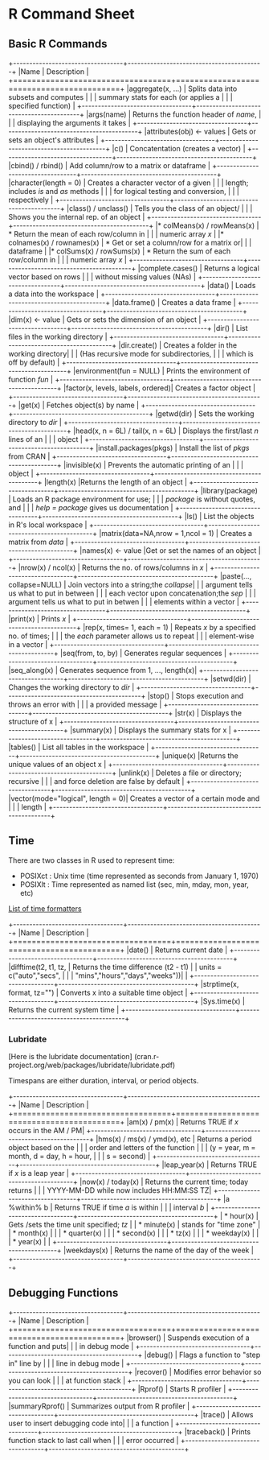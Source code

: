 R Command Sheet 
===============================================================================

Basic R Commands
-------------------------------------------------------------------------------

+----------------------------------+------------------------------------------+
|Name                              | Description                              |
+==================================+==========================================+
|aggregate(x, ...)                 | Splits data into subsets and computes    |
|                                  | summary stats for each (or applies a     |
|                                  | specified function)                      |
+----------------------------------+------------------------------------------+
|args(name)                        | Returns the function header of _name_,   | 
|                                  | displaying the arguments it takes        |
+----------------------------------+------------------------------------------+
|attributes(obj) <- values         | Gets or sets an object's attributes      |
+----------------------------------+------------------------------------------+
|c()                               | Concatentation (creates a vector)	      |
+----------------------------------+------------------------------------------+
|cbind() / rbind()                 | Add column/row to a matrix or dataframe  |
+----------------------------------+------------------------------------------+
|character(length = 0)             | Creates a character vector of a given    |
|                                  | length; includes _is_ and _as_ methods   |
|                                  | for logical testing and conversion,      |
|                                  | respectively                             |
+----------------------------------+------------------------------------------+
|class() / unclass()               | Tells you the class of an object/        |
|                                  | Shows you the internal rep. of an object | 
+----------------------------------+------------------------------------------+
|* colMeans(x) / rowMeans(x)       | * Return the mean of each row/column in  |
|                                  | numeric array _x_                        |
|* colnames(x) / rownames(x)       | * Get or set a column/row for a matrix or|
|                                  | dataframe                                |
|* colSums(x) / rowSums(x)         | * Return the sum of each row/column in   |
|                                  | numeric array _x_                        |
+----------------------------------+------------------------------------------+
|complete.cases()                  | Returns a logical vector based on rows   |
|                                  | without missing values (NAs)             |
+----------------------------------+------------------------------------------+
|data()                            | Loads a data into the workspace          |
+----------------------------------+------------------------------------------+
|data.frame()                      | Creates a data frame                     |
+----------------------------------+------------------------------------------+
|dim(x) <- value                   | Gets or sets the dimension of an object  |
+----------------------------------+------------------------------------------+
|dir()                             | List files in the working directory      |
+----------------------------------+------------------------------------------+
|dir.create()                      | Creates a folder in the working directory|
|                                  | (Has recursive mode for subdirectories,  |
|                                  | which is off by default)                 |
+----------------------------------+------------------------------------------+
|environment(fun = NULL)           | Prints the environment of function _fun_ |
+----------------------------------+------------------------------------------+
|factor(x, levels, labels, ordered)| Creates a factor object                  |
+----------------------------------+------------------------------------------+
|get(x)                            | Fetches object(s) by name                | 
+----------------------------------+------------------------------------------+
|getwd(dir)                        | Sets the working directory to _dir_      | 
+----------------------------------+------------------------------------------+
|head(x, n = 6L) / tail(x, n = 6L) | Displays the first/last _n_ lines of an  | 
|                                  | object                                   |
+----------------------------------+------------------------------------------+
|install.packages(pkgs)            | Install the list of _pkgs_ from CRAN     |
+----------------------------------+------------------------------------------+
|invisible(x)                      | Prevents the automatic printing of an    |
|                                  | object                                   |
+----------------------------------+------------------------------------------+
|length(x)                         |Returns the length of an object           |
+----------------------------------+------------------------------------------+
|library(package)                  | Loads an R package environment for use;  |
|                                  | _package_ is without quotes, and         |
|                                  | _help = package_ gives us documentation  |
+----------------------------------+------------------------------------------+
|ls()                              | List the objects in R's local workspace  |
+----------------------------------+------------------------------------------+
|matrix(data=NA,nrow = 1,ncol = 1) | Creates a matrix from _data_             |
+----------------------------------+------------------------------------------+
|names(x) <- value                 |Get or set the names of an object         |
+----------------------------------+------------------------------------------+
|nrow(x) / ncol(x)                 | Returns the no. of rows/columns in _x_   |
+----------------------------------+------------------------------------------+
|paste(..., collapse=NULL)         | Join vectors into a string;the _collapse_|
|                                  | argument tells us what to put in between |
|                                  | each vector upon concatenation;the _sep_ |
|                                  | argument tells us what to put in betwen  |
|                                  | elements within a vector                 |
+----------------------------------+------------------------------------------+
|print(x)						   | Prints _x_                               |
+----------------------------------+------------------------------------------+
|rep(x, times= 1, each = 1)        | Repeats _x_ by a specified no. of times; |
|                                  | the _each_ parameter allows us to repeat |
|                                  | element-wise in a vector                 |
+----------------------------------+------------------------------------------+
|seq(from, to, by)                 | Generates regular sequences              |
+----------------------------------+------------------------------------------+
|seq_along(x)                      | Generates sequence from 1, ..., length(x)|
+----------------------------------+------------------------------------------+
|setwd(dir)                        | Changes the working directory to _dir_   |
+----------------------------------+------------------------------------------+
|stop()                            | Stops execution and throws an error with |
|                                  | a provided message                       |
+----------------------------------+------------------------------------------+
|str(x)                            | Displays the structure of x              |
+----------------------------------+------------------------------------------+
|summary(x)                        | Displays the summary stats for x         |
+----------------------------------+------------------------------------------+
|tables()                          | List all tables in the workspace         |
+----------------------------------+------------------------------------------+
|unique(x)                         |Returns the unique values of an object x  |
+----------------------------------+------------------------------------------+
|unlink(x)                         | Deletes a file or directory; recursive   |
|                                  | and force deletion are false by default  |
+----------------------------------+------------------------------------------+
|vector(mode="logical", length = 0)| Creates a vector of a certain mode and   |
|                                  | length                                   |
+----------------------------------+------------------------------------------+

Time
-------------------------------------------------------------------------------
There are two classes in R used to represent time: 
* POSIXct : Unix time (time represented as seconds from January 1, 1970)
* POSIXlt : Time represented as named list (sec, min, mday, mon, year, etc)

[List of time formatters](http://unixhelp.ed.ac.uk/CGI/man-cgi?date)

+----------------------------------+------------------------------------------+
|Name                              | Description                              |
+==================================+==========================================+
|date()                            | Returns current date                     |
+----------------------------------+------------------------------------------+
|difftime(t2, t1, tz,			   | Returns the time difference (t2 - t1)    |
|   units = c("auto","secs",       |                                          |
|   "mins","hours","days","weeks"))|                                          |
+----------------------------------+------------------------------------------+
|strptime(x, format, tz="")        | Converts x into a suitable time object   |
+----------------------------------+------------------------------------------+
|Sys.time(x)                       | Returns the current system time          |
+----------------------------------+------------------------------------------+


### Lubridate

[Here is the lubridate documentation]
(cran.r-project.org/web/packages/lubridate/lubridate.pdf)

Timespans are either duration, interval, or period objects. 

+----------------------------------+------------------------------------------+
|Name                              | Description                              |
+==================================+==========================================+
|am(x) / pm(x)                     | Returns TRUE if _x_ occurs in the AM / PM|
+----------------------------------+------------------------------------------+
|hms(x) / ms(x) / ymd(x), etc      | Returns a period object based on the     |
|                                  | order and letters of the function        |
|                                  | (y = year, m = month, d = day, h = hour, |
|                                  | s = second)                              |
+----------------------------------+------------------------------------------+
|leap_year(x)                      | Returns TRUE if _x_ is a leap year       |
+----------------------------------+------------------------------------------+
|now(x) / today(x)                 | Returns the current time; today returns  |
|                                  | YYYY-MM-DD while now includes HH:MM:SS TZ|
+----------------------------------+------------------------------------------+
|a %within% b                      | Returns TRUE if time _a_ is within       | 
|                                  | interval _b_                             |
+----------------------------------+------------------------------------------+
| * hour(x)                        | Gets /sets the time unit specified; _tz_ |
| * minute(x)                      | stands for "time zone"                   |
| * month(x)                       |                                          |
| * quarter(x)                     |                                          |
| * second(x)                      |                                          |
| * tz(x)                          |                                          |
| * weekday(x)                     |                                          |
| * year(x)                        |                                          |
+----------------------------------+------------------------------------------+
|weekdays(x)                       | Returns the name of the day of the week  |
+----------------------------------+------------------------------------------+

Debugging Functions
-------------------------------------------------------------------------------

+----------------------------------+------------------------------------------+
|Name                              | Description                              |
+==================================+==========================================+
|browser()                         | Suspends execution of a function and puts|
|                                  | in debug mode                            |
+----------------------------------+------------------------------------------+
|debug()                           | Flags a function to "step in" line by    |
|                                  | line in debug mode                       |
+----------------------------------+------------------------------------------+
|recover()                         | Modifies error behavior so you can look  |
|                                  | at function stack                        |
+----------------------------------+------------------------------------------+
|Rprof()                           | Starts R profiler                        |
+----------------------------------+------------------------------------------+
|summaryRprof()                    | Summarizes output from R profiler        |
+----------------------------------+------------------------------------------+
|trace()                           | Allows user to insert debugging code into|
|                                  | a function                               |
+----------------------------------+------------------------------------------+
|traceback()                       | Prints function stack to last call when  |
|                                  | error occurred                           |
+----------------------------------+------------------------------------------+





